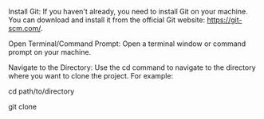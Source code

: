 
Install Git: If you haven't already, you need to install Git on your machine. You can download and install it from the official Git website: https://git-scm.com/.

Open Terminal/Command Prompt: Open a terminal window or command prompt on your machine.

Navigate to the Directory: Use the cd command to navigate to the directory where you want to clone the project. For example:

cd path/to/directory

git clone <repository-url>
